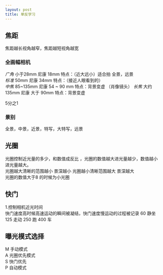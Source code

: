 ```yaml
---
layout: post
title: 单反学习
---
```


## 焦距

焦距越长视角越窄，焦距越短视角越宽

### 全画幅相机

*广角*  小于28mm    尼康 18mm 特点：（近大远小）适合拍 全景，远景    
*标准*  50mm       尼康 34mm  特点：（接近人眼看到的）  
*中焦*  85~135mm   尼康 54 ~ 90 mm 特点：背景变虚 （肖像镜头）
*长焦*  大约135mm   尼康 大于 90mm  特点：背景变虚  

5分之1
### 景别

全景，中景，近景，特写，大特写，远景

## 光圈

光圈控制近光量的多少，和数值成反比 ，光圈的数值越大进光量越少，数值越小进光量越大。  
光圈越大清晰的范围越小 景深越小  光圈越小清晰范围越大 景深越大   
光圈的数值大于8 的时候为小光圈  

## 快门

1.控制相机近光时间  
快门速度高时候高速运动的瞬间被凝结，快门速度慢运动的过程被记录
60   静坐
125  走动
250  跑
400  车

## 曝光模式选择

M  手动模式  
A  光圈优先模式  
S  快门优先  
P  自动模式  

##  

